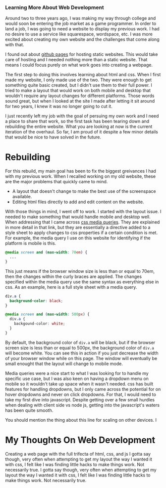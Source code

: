 ### Learning More About Web Development

Around two to three years ago, I was making my way through college and would soon be entering the job market as a game programmer. In order to land a job, I was going to need a website to display my previous work. I had no desire to use a service like squarespace, wordspace, etc. I was more excited about creating my own website and the challenges that come along with that.

I found out about [github pages][github-pages] for hosting static websites. This would take care of hosting and I needed nothing more than a static website. That means I could focus purely on what work goes into creating a webpage.

The first step to doing this involves learning about html and css. When I first made my website, I only made use of the two. They were enough to get something quite basic created, but I didn't use them to their full power. I tried to make a layout that would work on both mobile and desktop that wouldn't require any layout changes for different platforms. Those words sound great, but when I looked at the site I made after letting it sit around for two years, I knew it was no longer going to cut it.

I just recently left my job with the goal of persuing my own work and I need a place to share that work, so the first task has been tearing down and rebuilding the entire website. What you are looking at now is the current iteration of the overhaul. So far, I am proud of it despite a few minor details that would be nice to have solved in the future.

# Rebuilding

For this rebuild, my main goal has been to fix the biggest greivances I had with my previous work. When I recalled working on my old website, these are the major problems that quickly came to mind.

- A layout that doesn't change to make the best use of the screenspace available.
- Editing html files directly to add and edit content on the website.

With those things in mind, I went off to work. I started with the layout issue. I needed to make something that would handle mobile and desktop well. When addressing that I came across [css media queries][media-queries]. They are explained in more detail in that link, but they are essentially a directive added to a style sheet to apply changes to css properties if a certain condition is met. For example, the media query I use on this website for identifying if the platform is mobile is this.

```css
@media screen and (max-width: 70em) {
  ...
}
```

This just means if the browser window size is less than or equal to 70em, then the changes within the curly braces are applied. The changes specified within the media query use the same syntax as everything else in css. As an example, here is a full style sheet with a media query.

```css
div.a {
  background-color: black;
}

@media screen and (max-width: 500px) {
  div.a {
    backgound-color: white;
  }
}
```

By default, the background color of `div.a` will be black, but if the browser screen size is less than or equal to 500px, the background color of `div.a` will become white. You can see this in action if you just decrease the width of your browser window while on this page. The window will eventually be small enought that the layout will change to mobile mode.

Media queries were a nice start to what I was looking for to handle my specific use case, but I was also keen on having a dropdown menu on mobile so it wouldn't take up space when it wasn't needed. css has built features for handling dropdowns, but I only came across the potential for on hover dropdowns and never on click dropdowns. For that, I would need to take my first dive into javascript. Despite getting over a few small hurdles when dealing with client side vs node js, getting into the javascript's waters has been quite smooth.

You should mention the thing about this line for scaling on other devices.
I 
<meta name="viewport" content="width=device-width, initial-scale=1"/>

# My Thoughts On Web Development
Creating a web page with the full trifecta of html, css, and js 
I gotta say though, very often when attempting to get my layout the way I wanted it with css, I felt like I was finding little hacks to make things work. Not necessarily true.
I gotta say though, very often when attempting to get my layout the way I wanted it with css, I felt like I was finding little hacks to make things work. Not necessarily true.



[github-pages]: https://pages.github.com/
[media-queries]: https://developer.mozilla.org/en-US/docs/Web/CSS/Media_Queries/Using_media_queries 
